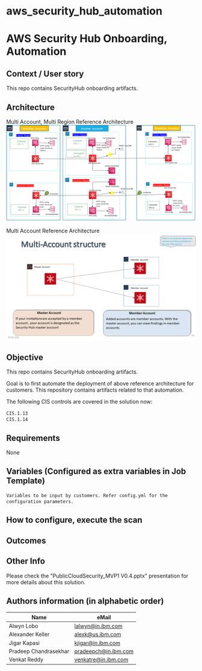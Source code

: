 # aws_security_hub_automation

# AWS Security Hub Onboarding, Automation

## Context / User story
This repo contains SecurityHub onboarding artifacts.

## Architecture
Multi Account, Multi Region Reference Architecture
![alt text](./images/ReferenceArchitecture1.png "Multi Account, Multi Region Reference Architecture")

Multi Account Reference Architecture
![alt text](./images/ReferenceArchitecture2.png "Multi Account Reference Architecture")

## Objective
This repo contains SecurityHub onboarding artifacts.

Goal is to first automate the deployment of above reference architecture for customers. This repository contains artifacts related to that automation.

The following CIS controls are covered in the solution now:
```
CIS.1.13
CIS.1.14
```

## Requirements
None

## Variables (Configured as extra variables in Job Template)
```
Variables to be input by customers. Refer config.yml for the configuration parameters. 
```

## How to configure, execute the scan


## Outcomes



## Other Info
Please check the "PublicCloudSecurity_MVP1 V0.4.pptx" presentation for more details about this solution.

## Authors information (in alphabetic order)

Name | eMail
-----|------
Alwyn Lobo | lalwyn@in.ibm.com
Alexander Keller| alexk@us.ibm.com
Jigar Kapasi | kjigar@in.ibm.com
Pradeep Chandrasekhar | pradeepch@in.ibm.com
Venkat Reddy | venkatre@in.ibm.com